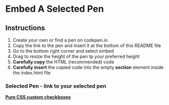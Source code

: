 # Embed A Selected Pen

## Instructions

1. Create your own or find a pen on codepen.io
2. Copy the link to the pen and insert it at the bottom of this README file
3. Go to the bottom right corner and select embed
4. Drag to resize the height of the pen tp your preferred height
5. **Carefully copy** the HTML (recommended) code
6. **Carefully insert** the copied code into the empty **section** element inside the index.html file

### Selected Pen - link to your selected pen

[**Pure CSS custom checkboxes**](https://codepen.io/Vestride/pen/AwaMNg)
